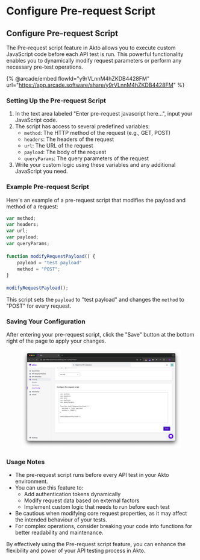 # Configure Pre-request Script

## Configure Pre-request Script

The Pre-request script feature in Akto allows you to execute custom JavaScript code before each API test is run. This powerful functionality enables you to dynamically modify request parameters or perform any necessary pre-test operations.

{% @arcade/embed flowId="y9rVLnnM4hZKDB4428FM" url="https://app.arcade.software/share/y9rVLnnM4hZKDB4428FM" %}

### Setting Up the Pre-request Script

1. In the text area labeled "Enter pre-request javascript here...", input your JavaScript code.
2. The script has access to several predefined variables:
   * `method`: The HTTP method of the request (e.g., GET, POST)
   * `headers`: The headers of the request
   * `url`: The URL of the request
   * `payload`: The body of the request
   * `queryParams`: The query parameters of the request
3. Write your custom logic using these variables and any additional JavaScript you need.

### Example Pre-request Script

Here's an example of a pre-request script that modifies the payload and method of a request:

```javascript
var method;
var headers;
var url;
var payload;
var queryParams;

function modifyRequestPayload() {
    payload = "test payload"
    method = "POST";
}

modifyRequestPayload();
```

This script sets the `payload` to "test payload" and changes the `method` to "POST" for every request.

### Saving Your Configuration

After entering your pre-request script, click the "Save" button at the bottom right of the page to apply your changes.

<figure><img src="../../.gitbook/assets/image (35).png" alt=""><figcaption></figcaption></figure>

### Usage Notes

* The pre-request script runs before every API test in your Akto environment.
* You can use this feature to:
  * Add authentication tokens dynamically
  * Modify request data based on external factors
  * Implement custom logic that needs to run before each test
* Be cautious when modifying core request properties, as it may affect the intended behaviour of your tests.
* For complex operations, consider breaking your code into functions for better readability and maintenance.

By effectively using the Pre-request script feature, you can enhance the flexibility and power of your API testing process in Akto.
